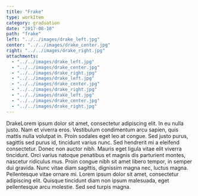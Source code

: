 ```yaml
---
title: "Frake"
type: workItem
category: graduation
date: "2017-08-10"
path: "frake"
left: "../../images/drake_left.jpg"
center: "../../images/drake_center.jpg"
right: "../../images/drake_right.jpg"
attachments: 
  - "../../images/drake_left.jpg"
  - "../../images/drake_center.jpg"
  - "../../images/drake_right.jpg"
  - "../../images/drake_left.jpg"
  - "../../images/drake_center.jpg"
  - "../../images/drake_right.jpg"
  - "../../images/drake_left.jpg"
  - "../../images/drake_center.jpg"
  - "../../images/drake_right.jpg"
---
```


DrakeLorem ipsum dolor sit amet, consectetur adipiscing elit. In eu nulla justo. Nam et viverra eros. Vestibulum condimentum arcu sapien, quis mattis nulla volutpat in. Proin sodales eget leo at congue. Sed justo purus, sagittis sed purus id, tincidunt varius nunc. Sed hendrerit mi a eleifend consectetur. Donec non auctor nibh. Mauris eget ligula vitae elit viverra tincidunt. Orci varius natoque penatibus et magnis dis parturient montes, nascetur ridiculus mus. Proin congue nibh sit amet libero tempor, in semper dui gravida. Nunc vitae diam sagittis, dignissim magna nec, luctus magna. Pellentesque vitae ornare mi. Lorem ipsum dolor sit amet, consectetur adipiscing elit. Quisque tincidunt diam non ipsum malesuada, eget pellentesque arcu molestie. Sed sed turpis magna.